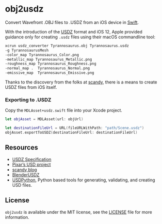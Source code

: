 # obj2usdz

Convert Wavefront .OBJ files to .USDZ from an iOS device in [Swift](https://developer.apple.com/swift/).

With the introduction of the [USDZ](https://graphics.pixar.com/usd/docs/Usdz-File-Format-Specification.html) format and iOS 12, Apple provided guidance only for creating `.usdz` files using their macOS commandline tool:

```sh
xcrun usdz_converter Tyrannosaurus.obj Tyrannosaurus.usdz 
-g TyrannosaurusMesh
-color_map Tyrannosaurus_Color.png
-metallic_map Tyrannosaurus_Metallic.png
-roughness_map Tyrannosaurus_Roughness.png
-normal_map .  Tyrannosaurus_Normal.png
-emissive_map  Tyrannosaurus_Emissive.png
```

Thanks to the discovery from the folks at [scandy](https://www.scandy.co/blog/how-to-export-simple-3d-objects-as-usdz-on-ios), there is a means to create USDZ files from iOS itself.

### Exporting to .USDZ

Copy the `MDLAsset+usdz.swift` file into your Xcode project.

```swift
let objAsset = MDLAsset(url: objUrl)

let destinationFileUrl = URL(fileURLWithPath: "path/Scene.usdz")
objAsset.exportToUSDZ(destinationFileUrl: destinationFileUrl)
```

## Resources

* [USDZ Specification](https://graphics.pixar.com/usd/docs/Usdz-File-Format-Specification.html)
* [Pixar’s USD project](https://github.com/PixarAnimationStudios/USD)
* [scandy blog](https://www.scandy.co/blog/how-to-export-simple-3d-objects-as-usdz-on-ios)
* [BlenderUSDZ](https://github.com/robmcrosby/BlenderUSDZ.git)
* [USDPython](https://developer.apple.com/download/more/?=USDPython), Python based tools for generating, validating, and creating USD files.

## License

`obj2usdz` is available under the MIT license, see the [LICENSE](https://github.com/piemonte/obj2usdz/blob/master/LICENSE) file for more information.
